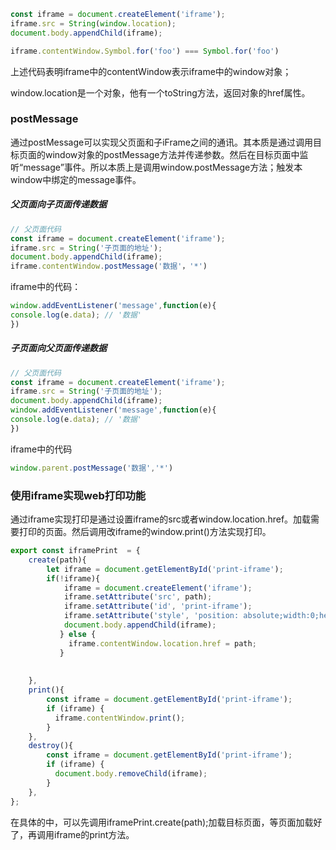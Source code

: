 ```javascript
const iframe = document.createElement('iframe');
iframe.src = String(window.location);
document.body.appendChild(iframe);

iframe.contentWindow.Symbol.for('foo') === Symbol.for('foo')
```

上述代码表明iframe中的contentWindow表示iframe中的window对象；

window.location是一个对象，他有一个toString方法，返回对象的href属性。
### postMessage
通过postMessage可以实现父页面和子iFrame之间的通讯。其本质是通过调用目标页面的window对象的postMessage方法并传递参数。然后在目标页面中监听“message”事件。所以本质上是调用window.postMessage方法；触发本window中绑定的message事件。

##### 父页面向子页面传递数据

``````javascript
// 父页面代码
const iframe = document.createElement('iframe');
iframe.src = String('子页面的地址');
document.body.appendChild(iframe);
iframe.contentWindow.postMessage('数据'，'*')
``````

iframe中的代码：

```javascript
window.addEventListener('message',function(e){
console.log(e.data); // '数据'
})
```

##### 子页面向父页面传递数据

````javascript
// 父页面代码
const iframe = document.createElement('iframe');
iframe.src = String('子页面的地址');
document.body.appendChild(iframe);
window.addEventListener('message',function(e){
console.log(e.data); // '数据'
})
````

iframe中的代码

````javascript
window.parent.postMessage('数据','*')
````



### 使用iframe实现web打印功能

通过iframe实现打印是通过设置iframe的src或者window.location.href。加载需要打印的页面。然后调用改iframe的window.print()方法实现打印。

```javascript
export const iframePrint  = {
    create(path){
        let iframe = document.getElementById('print-iframe');
        if(!iframe){
      		iframe = document.createElement('iframe');
            iframe.setAttribute('src', path);
            iframe.setAttribute('id', 'print-iframe');
            iframe.setAttribute('style', 'position: absolute;width:0;height:0;left: -500px; top:-100px, ');
            document.body.appendChild(iframe);
           } else {
             iframe.contentWindow.location.href = path;
           }
        
        
    },
    print(){
        const iframe = document.getElementById('print-iframe');
        if (iframe) {
          iframe.contentWindow.print();
        }
    },
    destroy(){
        const iframe = document.getElementById('print-iframe');
        if (iframe) {
          document.body.removeChild(iframe);
        }
    },
};
```

在具体的中，可以先调用iframePrint.create(path);加载目标页面，等页面加载好了，再调用iframe的print方法。